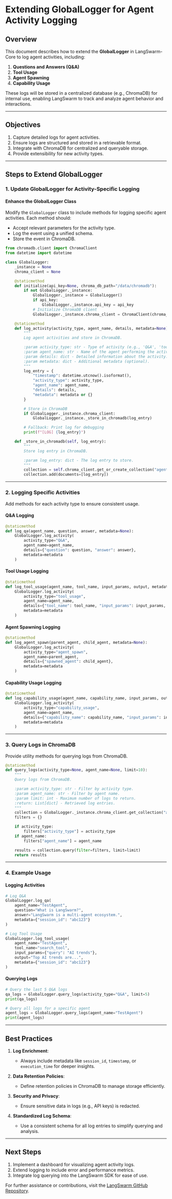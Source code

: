 # Extending GlobalLogger for Agent Activity Logging

## **Overview**
This document describes how to extend the **GlobalLogger** in LangSwarm-Core to log agent activities, including:

1. **Questions and Answers (Q&A)**
2. **Tool Usage**
3. **Agent Spawning**
4. **Capability Usage**

These logs will be stored in a centralized database (e.g., ChromaDB) for internal use, enabling LangSwarm to track and analyze agent behavior and interactions.

---

## **Objectives**
1. Capture detailed logs for agent activities.
2. Ensure logs are structured and stored in a retrievable format.
3. Integrate with ChromaDB for centralized and queryable storage.
4. Provide extensibility for new activity types.

---

## **Steps to Extend GlobalLogger**

### **1. Update GlobalLogger for Activity-Specific Logging**

#### **Enhance the GlobalLogger Class**
Modify the `GlobalLogger` class to include methods for logging specific agent activities. Each method should:

- Accept relevant parameters for the activity type.
- Log the event using a unified schema.
- Store the event in ChromaDB.

```python
from chromadb.client import ChromaClient
from datetime import datetime

class GlobalLogger:
    _instance = None
    chroma_client = None

    @staticmethod
    def initialize(api_key=None, chroma_db_path="/data/chromadb"):
        if not GlobalLogger._instance:
            GlobalLogger._instance = GlobalLogger()
            if api_key:
                GlobalLogger._instance.api_key = api_key
            # Initialize ChromaDB client
            GlobalLogger._instance.chroma_client = ChromaClient(chroma_db_path)

    @staticmethod
    def log_activity(activity_type, agent_name, details, metadata=None):
        """
        Log agent activities and store in ChromaDB.

        :param activity_type: str - Type of activity (e.g., 'Q&A', 'tool_usage').
        :param agent_name: str - Name of the agent performing the activity.
        :param details: dict - Detailed information about the activity.
        :param metadata: dict - Additional metadata (optional).
        """
        log_entry = {
            "timestamp": datetime.utcnow().isoformat(),
            "activity_type": activity_type,
            "agent_name": agent_name,
            "details": details,
            "metadata": metadata or {}
        }

        # Store in ChromaDB
        if GlobalLogger._instance.chroma_client:
            GlobalLogger._instance._store_in_chromadb(log_entry)

        # Fallback: Print log for debugging
        print(f"[LOG] {log_entry}")

    def _store_in_chromadb(self, log_entry):
        """
        Store log entry in ChromaDB.

        :param log_entry: dict - The log entry to store.
        """
        collection = self.chroma_client.get_or_create_collection("agent_activities")
        collection.add(documents=[log_entry])
```

---

### **2. Logging Specific Activities**
Add methods for each activity type to ensure consistent usage.

#### **Q&A Logging**
```python
@staticmethod
def log_qa(agent_name, question, answer, metadata=None):
    GlobalLogger.log_activity(
        activity_type="Q&A",
        agent_name=agent_name,
        details={"question": question, "answer": answer},
        metadata=metadata
    )
```

#### **Tool Usage Logging**
```python
@staticmethod
def log_tool_usage(agent_name, tool_name, input_params, output, metadata=None):
    GlobalLogger.log_activity(
        activity_type="tool_usage",
        agent_name=agent_name,
        details={"tool_name": tool_name, "input_params": input_params, "output": output},
        metadata=metadata
    )
```

#### **Agent Spawning Logging**
```python
@staticmethod
def log_agent_spawn(parent_agent, child_agent, metadata=None):
    GlobalLogger.log_activity(
        activity_type="agent_spawn",
        agent_name=parent_agent,
        details={"spawned_agent": child_agent},
        metadata=metadata
    )
```

#### **Capability Usage Logging**
```python
@staticmethod
def log_capability_usage(agent_name, capability_name, input_params, output, metadata=None):
    GlobalLogger.log_activity(
        activity_type="capability_usage",
        agent_name=agent_name,
        details={"capability_name": capability_name, "input_params": input_params, "output": output},
        metadata=metadata
    )
```

---

### **3. Query Logs in ChromaDB**
Provide utility methods for querying logs from ChromaDB.

```python
@staticmethod
def query_logs(activity_type=None, agent_name=None, limit=10):
    """
    Query logs from ChromaDB.

    :param activity_type: str - Filter by activity type.
    :param agent_name: str - Filter by agent name.
    :param limit: int - Maximum number of logs to return.
    :return: List[dict] - Retrieved log entries.
    """
    collection = GlobalLogger._instance.chroma_client.get_collection("agent_activities")
    filters = {}

    if activity_type:
        filters["activity_type"] = activity_type
    if agent_name:
        filters["agent_name"] = agent_name

    results = collection.query(filter=filters, limit=limit)
    return results
```

---

### **4. Example Usage**

#### **Logging Activities**
```python
# Log Q&A
GlobalLogger.log_qa(
    agent_name="TestAgent",
    question="What is LangSwarm?",
    answer="LangSwarm is a multi-agent ecosystem.",
    metadata={"session_id": "abc123"}
)

# Log Tool Usage
GlobalLogger.log_tool_usage(
    agent_name="TestAgent",
    tool_name="search_tool",
    input_params={"query": "AI trends"},
    output="Top AI trends are...",
    metadata={"session_id": "abc123"}
)
```

#### **Querying Logs**
```python
# Query the last 5 Q&A logs
qa_logs = GlobalLogger.query_logs(activity_type="Q&A", limit=5)
print(qa_logs)

# Query all logs for a specific agent
agent_logs = GlobalLogger.query_logs(agent_name="TestAgent")
print(agent_logs)
```

---

## **Best Practices**

1. **Log Enrichment**:
   - Always include metadata like `session_id`, `timestamp`, or `execution_time` for deeper insights.

2. **Data Retention Policies**:
   - Define retention policies in ChromaDB to manage storage efficiently.

3. **Security and Privacy**:
   - Ensure sensitive data in logs (e.g., API keys) is redacted.

4. **Standardized Log Schema**:
   - Use a consistent schema for all log entries to simplify querying and analysis.

---

## **Next Steps**
1. Implement a dashboard for visualizing agent activity logs.
2. Extend logging to include error and performance metrics.
3. Integrate log querying into the LangSwarm SDK for ease of use.

For further assistance or contributions, visit the [LangSwarm GitHub Repository](https://github.com/aekdahl/LangSwarm-Core).

